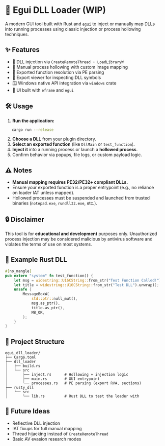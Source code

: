 # 🧪 Egui DLL Loader (WIP)
A modern GUI tool built with Rust and [`egui`](https://github.com/emilk/egui) to inject or manually map DLLs into running processes using classic injection or process hollowing techniques.

## ✨ Features

- 🚀 DLL injection via `CreateRemoteThread + LoadLibraryW`
- 🧠 Manual process hollowing with custom image mapping
- 🧬 Exported function resolution via PE parsing
- 📜 Export viewer for inspecting DLL symbols
- 🪟 Windows native API integration via `windows` crate
- 🎨 UI built with `eframe` and `egui`

## 🛠️ Usage

1. **Run the application:**

```bash
   cargo run --release
````
2. **Choose a DLL** from your plugin directory.
3. **Select an exported function** (like `DllMain` or `test_function`).
4. **Inject it** into a running process or launch a **hollowed process**.
5. Confirm behavior via popups, file logs, or custom payload logic.

## ⚠️ Notes

* **Manual mapping requires PE32/PE32+ compliant DLLs.**
* Ensure your exported function is a proper entrypoint (e.g., no reliance on loader IAT unless mapped).
* Hollowed processes must be suspended and launched from trusted binaries (`notepad.exe`, `rundll32.exe`, etc.).

## 🔒 Disclaimer

This tool is for **educational and development** purposes only. Unauthorized process injection may be considered malicious by antivirus software and violates the terms of use on most systems.

## 🧩 Example Rust DLL

```rust
#[no_mangle]
pub extern "system" fn test_function() {
    let msg = widestring::U16CString::from_str("Test Function Called!").unwrap();
    let title = widestring::U16CString::from_str("Test DLL").unwrap();
    unsafe {
        MessageBoxW(
            std::ptr::null_mut(),
            msg.as_ptr(),
            title.as_ptr(),
            MB_OK,
        );
    }
}
```

## 📁 Project Structure

```
egui_dll_loader/
├── Cargo.toml
├── dll_loader
│   ├── build.rs
│   └── src      
│       ├── inject.rs      # Hollowing + injection logic
│       ├── main.rs        # GUI entrypoint
│       └── processes.rs   # PE parsing (export RVA, sections)
├── rusty_dll
│   └── src
│       └── lib.rs         # Rust DLL to test the loader with
```

## 🧠 Future Ideas

* Reflective DLL injection
* IAT fixups for full manual mapping
* Thread hijacking instead of `CreateRemoteThread`
* Basic AV evasion research modes
